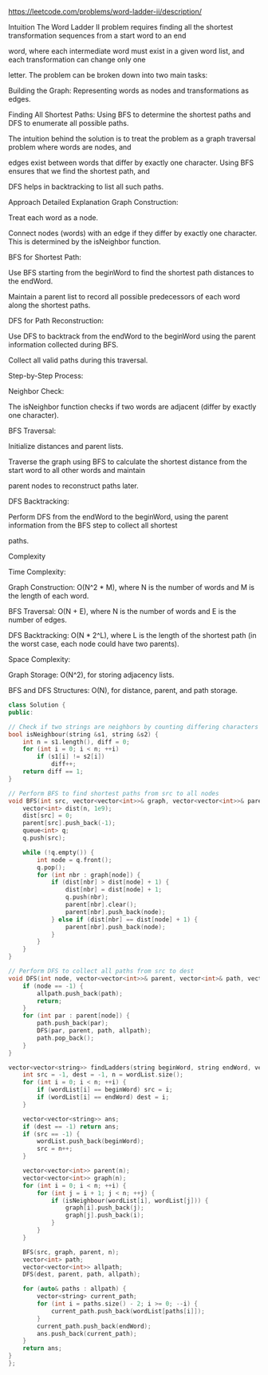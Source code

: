 https://leetcode.com/problems/word-ladder-ii/description/

Intuition
The Word Ladder II problem requires finding all the shortest transformation sequences from a start word to an end 

word, where each intermediate word must exist in a given word list, and each transformation can change only one

letter. The problem can be broken down into two main tasks:

Building the Graph: Representing words as nodes and transformations as edges.

Finding All Shortest Paths: Using BFS to determine the shortest paths and DFS to enumerate all possible paths.

The intuition behind the solution is to treat the problem as a graph traversal problem where words are nodes, and 

edges exist between words that differ by exactly one character. Using BFS ensures that we find the shortest path, and 

DFS helps in backtracking to list all such paths.

Approach
Detailed Explanation
Graph Construction:

Treat each word as a node.

Connect nodes (words) with an edge if they differ by exactly one character. This is determined by the isNeighbor function.

BFS for Shortest Path:

Use BFS starting from the beginWord to find the shortest path distances to the endWord.

Maintain a parent list to record all possible predecessors of each word along the shortest paths.

DFS for Path Reconstruction:

Use DFS to backtrack from the endWord to the beginWord using the parent information collected during BFS.

Collect all valid paths during this traversal.

Step-by-Step Process:

Neighbor Check:

The isNeighbor function checks if two words are adjacent (differ by exactly one character).

BFS Traversal:

Initialize distances and parent lists.

Traverse the graph using BFS to calculate the shortest distance from the start word to all other words and maintain 

parent nodes to reconstruct paths later.

DFS Backtracking:

Perform DFS from the endWord to the beginWord, using the parent information from the BFS step to collect all shortest 

paths.

Complexity

Time Complexity:

Graph Construction: O(N^2 * M), where N is the number of words and M is the length of each word.

BFS Traversal: O(N + E), where N is the number of words and E is the number of edges.

DFS Backtracking: O(N * 2^L), where L is the length of the shortest path (in the worst case, each node could have two parents).

Space Complexity:


Graph Storage: O(N^2), for storing adjacency lists.

BFS and DFS Structures: O(N), for distance, parent, and path storage.

```cpp
class Solution {
public:

// Check if two strings are neighbors by counting differing characters
bool isNeighbour(string &s1, string &s2) {
    int n = s1.length(), diff = 0;
    for (int i = 0; i < n; ++i)
        if (s1[i] != s2[i])
            diff++;
    return diff == 1;
}

// Perform BFS to find shortest paths from src to all nodes
void BFS(int src, vector<vector<int>>& graph, vector<vector<int>>& parent, int n) {
    vector<int> dist(n, 1e9);
    dist[src] = 0;
    parent[src].push_back(-1);
    queue<int> q;
    q.push(src);

    while (!q.empty()) {
        int node = q.front();
        q.pop();
        for (int nbr : graph[node]) {
            if (dist[nbr] > dist[node] + 1) {
                dist[nbr] = dist[node] + 1;
                q.push(nbr);
                parent[nbr].clear();
                parent[nbr].push_back(node);
            } else if (dist[nbr] == dist[node] + 1) {
                parent[nbr].push_back(node);
            }
        }
    }
}

// Perform DFS to collect all paths from src to dest
void DFS(int node, vector<vector<int>>& parent, vector<int>& path, vector<vector<int>>& allpath) {
    if (node == -1) {
        allpath.push_back(path);
        return;
    }
    for (int par : parent[node]) {
        path.push_back(par);
        DFS(par, parent, path, allpath);
        path.pop_back();
    }
}

vector<vector<string>> findLadders(string beginWord, string endWord, vector<string>& wordList) {
    int src = -1, dest = -1, n = wordList.size();
    for (int i = 0; i < n; ++i) {
        if (wordList[i] == beginWord) src = i;
        if (wordList[i] == endWord) dest = i;
    }

    vector<vector<string>> ans;
    if (dest == -1) return ans;
    if (src == -1) {
        wordList.push_back(beginWord);
        src = n++;
    }

    vector<vector<int>> parent(n);
    vector<vector<int>> graph(n);
    for (int i = 0; i < n; ++i) {
        for (int j = i + 1; j < n; ++j) {
            if (isNeighbour(wordList[i], wordList[j])) {
                graph[i].push_back(j);
                graph[j].push_back(i);
            }
        }
    }

    BFS(src, graph, parent, n);
    vector<int> path;
    vector<vector<int>> allpath;
    DFS(dest, parent, path, allpath);

    for (auto& paths : allpath) {
        vector<string> current_path;
        for (int i = paths.size() - 2; i >= 0; --i) {
            current_path.push_back(wordList[paths[i]]);
        }
        current_path.push_back(endWord);
        ans.push_back(current_path);
    }
    return ans;
}
};

```
